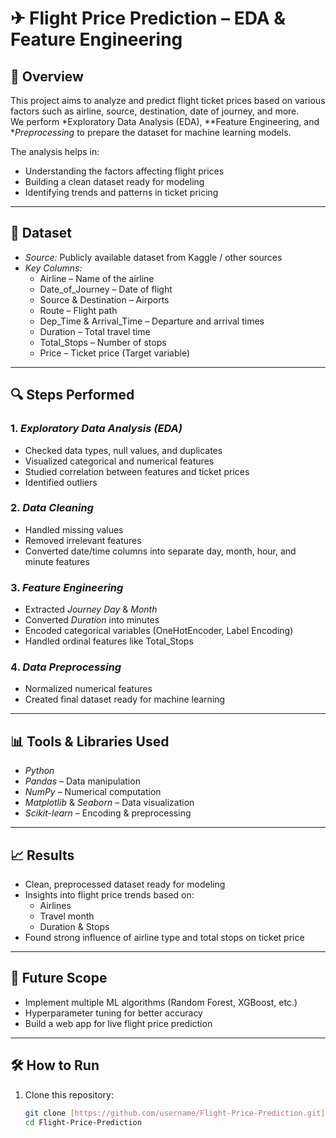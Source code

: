 # ✈ Flight Price Prediction – EDA & Feature Engineering

## 📌 Overview
This project aims to analyze and predict flight ticket prices based on various factors such as airline, source, destination, date of journey, and more.  
We perform *Exploratory Data Analysis (EDA), **Feature Engineering, and **Preprocessing* to prepare the dataset for machine learning models.

The analysis helps in:
- Understanding the factors affecting flight prices
- Building a clean dataset ready for modeling
- Identifying trends and patterns in ticket pricing

---

## 📂 Dataset
- *Source:* Publicly available dataset from Kaggle / other sources
- *Key Columns:*
  - Airline – Name of the airline
  - Date_of_Journey – Date of flight
  - Source & Destination – Airports
  - Route – Flight path
  - Dep_Time & Arrival_Time – Departure and arrival times
  - Duration – Total travel time
  - Total_Stops – Number of stops
  - Price – Ticket price (Target variable)

---

## 🔍 Steps Performed

### 1. *Exploratory Data Analysis (EDA)*
- Checked data types, null values, and duplicates
- Visualized categorical and numerical features
- Studied correlation between features and ticket prices
- Identified outliers

### 2. *Data Cleaning*
- Handled missing values
- Removed irrelevant features
- Converted date/time columns into separate day, month, hour, and minute features

### 3. *Feature Engineering*
- Extracted *Journey Day* & *Month*
- Converted *Duration* into minutes
- Encoded categorical variables (OneHotEncoder, Label Encoding)
- Handled ordinal features like Total_Stops

### 4. *Data Preprocessing*
- Normalized numerical features
- Created final dataset ready for machine learning

---

## 📊 Tools & Libraries Used
- *Python*
- *Pandas* – Data manipulation
- *NumPy* – Numerical computation
- *Matplotlib* & *Seaborn* – Data visualization
- *Scikit-learn* – Encoding & preprocessing

---

## 📈 Results
- Clean, preprocessed dataset ready for modeling
- Insights into flight price trends based on:
  - Airlines
  - Travel month
  - Duration & Stops
- Found strong influence of airline type and total stops on ticket price

---

## 🚀 Future Scope
- Implement multiple ML algorithms (Random Forest, XGBoost, etc.)
- Hyperparameter tuning for better accuracy
- Build a web app for live flight price prediction

---

## 🛠 How to Run
1. Clone this repository:
   ```bash
   git clone [https://github.com/username/Flight-Price-Prediction.git](https://github.com/subhiksha-kodi/EDA-and-FEATURE-ENGINEERING---FLIGHT-PRICE-PREDICTION)
   cd Flight-Price-Prediction
